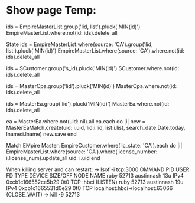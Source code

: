 # Show page Temp:

ids = EmpireMasterList.group('lid, list').pluck('MIN(id)')
EmpireMasterList.where.not(id: ids).delete_all

State
ids = EmpireMasterList.where(source: 'CA').group('lid, list').pluck('MIN(id)')
EmpireMasterList.where(source: 'CA').where.not(id: ids).delete_all

ids = SCustomer.group('s_id).pluck('MIN(id)')
SCustomer.where.not(id: ids).delete_all

ids = MasterCpa.group('lid').pluck('MIN(id)')
MasterCpa.where.not(id: ids).delete_all

ids = MasterEa.group('lid').pluck('MIN(id)')
MasterEa.where.not(id: ids).delete_all

ea = MasterEa.where.not(uid: nil).all
ea.each do |i|
new = MasterEaMatch.create(uid: i.uid, lid:i.lid, list:i.list, search_date:Date.today, lname:i.lname)
new.save
end

Match EMpire Master:
EmpireCustomer.where(lic_state: 'CA').each do |i|
  EmpireMasterList.where(source: 'CA').where(license_number: i.license_num).update_all uid: i.uid
end


When killing server and can restart:
-> lsof -i tcp:3000
    OMMAND   PID       USER   FD   TYPE             DEVICE SIZE/OFF NODE NAME
    ruby    52713 austinnash   13u  IPv4 0xcb1c166552ce5b29      0t0  TCP :hbci (LISTEN)
    ruby    52713 austinnash   19u  IPv4 0xcb1c1665531d0e29      0t0  TCP localhost:hbci->localhost:63066 (CLOSE_WAIT)
-> kill -9 52713
